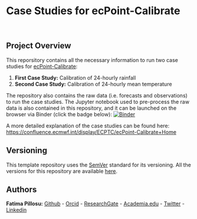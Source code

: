 #  Case Studies for ecPoint-Calibrate

<p>&nbsp;</p>  

## Project Overview
This reporsitory contains all the necessary information to run two case studies for [ecPoint-Calibrate](https://github.com/esowc/ecPoint-Calibrate):
1. **First Case Study:** Calibration of 24-hourly rainfall
2. **Second Case Study:** Calibration of 24-hourly mean temperature

The repository also contains the raw data (i.e. forecasts and observations) to run the case studies. The Jupyter notebook used to pre-process the raw data is also contained in this repository, and it can be launched on the browser via Binder (click the badge below):
[![Binder](https://mybinder.org/badge_logo.svg)](https://mybinder.org/v2/gh/FatimaPillosu/ecPointCalibrate_CaseStudy/HEAD)

A more detailed explanation of the case studies can be found here: 
https://confluence.ecmwf.int/display/ECPTC/ecPoint-Calibrate+Home

## Versioning  
This template repository uses the [SemVer](http://semver.org/) standard for its versioning. All the versions for this repository are available [here](https://github.com/FatimaPillosu/Template_Metview_Python_JupyterNB_Binder/releases). 

## Authors  
**Fatima Pillosu:** [Github](https://github.com/FatimaPillosu) - [Orcid](https://orcid.org/0000-0001-8127-0990) - [ResearchGate](https://www.researchgate.net/profile/Fatima_Pillosu) - [Academia.edu](https://fatimapillosu.academia.edu/research) - [Twitter](https://twitter.com/PillosuFatima) - [Linkedin](https://www.linkedin.com/in/fatima-pillosu-4269b881/)
